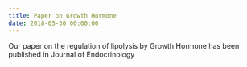 ```yaml
---
title: Paper on Growth Hormone
date: 2018-05-30 00:00:00
---
```


Our paper on the regulation of lipolysis by Growth Hormone has been published in Journal of Endocrinology